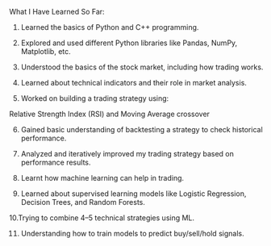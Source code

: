 What I Have Learned So Far:

1. Learned the basics of Python and C++ programming.

2. Explored and used different Python libraries like Pandas, NumPy, Matplotlib, etc.

3. Understood the basics of the stock market, including how trading works.

4. Learned about technical indicators and their role in market analysis.

5. Worked on building a trading strategy using:

 Relative Strength Index (RSI) and 
  Moving Average crossover

6. Gained basic understanding of backtesting a strategy to check historical performance.

7. Analyzed and iteratively improved my trading strategy based on performance results.

8. Learnt how machine learning can help in trading.

9. Learned about supervised learning models like Logistic Regression, Decision Trees, and Random Forests.

10.Trying to combine 4–5 technical strategies using ML.

11. Understanding how to train models to predict buy/sell/hold signals.

    

